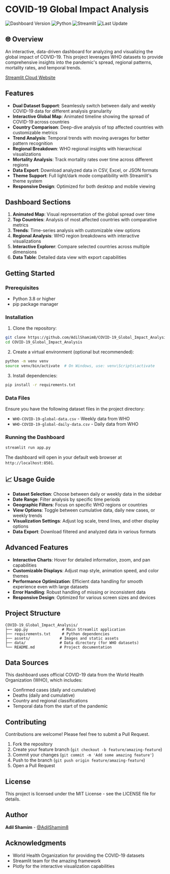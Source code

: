 # COVID-19 Global Impact Analysis

![Dashboard Version](https://img.shields.io/badge/version-5.0-blue)
![Python](https://img.shields.io/badge/python-3.8%2B-brightgreen)
![Streamlit](https://img.shields.io/badge/streamlit-1.24.0-red)
![Last Update](https://img.shields.io/badge/last%20updated-June%202025-yellow)

## 🌐 Overview

An interactive, data-driven dashboard for analyzing and visualizing the global impact of COVID-19. This project leverages WHO datasets to provide comprehensive insights into the pandemic's spread, regional patterns, mortality rates, and temporal trends.

[Streamlit Cloud Website](https://covid-19-global-analysis.streamlit.app/)

## Features

- **Dual Dataset Support**: Seamlessly switch between daily and weekly COVID-19 data for different analysis granularity
- **Interactive Global Map**: Animated timeline showing the spread of COVID-19 across countries
- **Country Comparison**: Deep-dive analysis of top affected countries with customizable metrics
- **Trend Analysis**: Temporal trends with moving averages for better pattern recognition
- **Regional Breakdown**: WHO regional insights with hierarchical visualizations
- **Mortality Analysis**: Track mortality rates over time across different regions
- **Data Export**: Download analyzed data in CSV, Excel, or JSON formats
- **Theme Support**: Full light/dark mode compatibility with Streamlit's theme system
- **Responsive Design**: Optimized for both desktop and mobile viewing

## Dashboard Sections

1. **Animated Map**: Visual representation of the global spread over time
2. **Top Countries**: Analysis of most affected countries with comparative metrics
3. **Trends**: Time-series analysis with customizable view options
4. **Regional Analysis**: WHO region breakdowns with interactive visualizations
5. **Interactive Explorer**: Compare selected countries across multiple dimensions
6. **Data Table**: Detailed data view with export capabilities

## Getting Started

### Prerequisites

- Python 3.8 or higher
- pip package manager

### Installation

1. Clone the repository:
```bash
git clone https://github.com/AdilShamim8/COVID-19_Global_Impact_Analysis.git
cd COVID-19_Global_Impact_Analysis
```

2. Create a virtual environment (optional but recommended):
```bash
python -m venv venv
source venv/bin/activate  # On Windows, use: venv\Scripts\activate
```

3. Install dependencies:
```bash
pip install -r requirements.txt
```

### Data Files

Ensure you have the following dataset files in the project directory:
- `WHO-COVID-19-global-data.csv` - Weekly data from WHO
- `WHO-COVID-19-global-daily-data.csv` - Daily data from WHO

### Running the Dashboard

```bash
streamlit run app.py
```

The dashboard will open in your default web browser at `http://localhost:8501`.

## 📈 Usage Guide

- **Dataset Selection**: Choose between daily or weekly data in the sidebar
- **Date Range**: Filter analysis by specific time periods
- **Geographic Filters**: Focus on specific WHO regions or countries
- **View Options**: Toggle between cumulative data, daily new cases, or weekly trends
- **Visualization Settings**: Adjust log scale, trend lines, and other display options
- **Data Export**: Download filtered and analyzed data in various formats

## Advanced Features

- **Interactive Charts**: Hover for detailed information, zoom, and pan capabilities
- **Customizable Displays**: Adjust map style, animation speed, and color themes
- **Performance Optimization**: Efficient data handling for smooth experience even with large datasets
- **Error Handling**: Robust handling of missing or inconsistent data
- **Responsive Design**: Optimized for various screen sizes and devices

## Project Structure

```
COVID-19_Global_Impact_Analysis/
├── app.py               # Main Streamlit application
├── requirements.txt     # Python dependencies
├── assets/             # Images and static assets
├── data/               # Data directory (for WHO datasets)
└── README.md           # Project documentation
```

## Data Sources

This dashboard uses official COVID-19 data from the World Health Organization (WHO), which includes:

- Confirmed cases (daily and cumulative)
- Deaths (daily and cumulative)
- Country and regional classifications
- Temporal data from the start of the pandemic

## Contributing

Contributions are welcome! Please feel free to submit a Pull Request.

1. Fork the repository
2. Create your feature branch (`git checkout -b feature/amazing-feature`)
3. Commit your changes (`git commit -m 'Add some amazing feature'`)
4. Push to the branch (`git push origin feature/amazing-feature`)
5. Open a Pull Request

## License

This project is licensed under the MIT License - see the LICENSE file for details.

## Author

**Adil Shamim** - [@AdilShamim8](https://github.com/AdilShamim8)

## Acknowledgments

- World Health Organization for providing the COVID-19 datasets
- Streamlit team for the amazing framework
- Plotly for the interactive visualization capabilities
